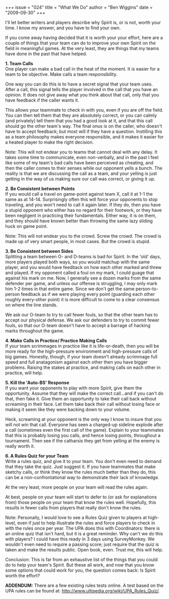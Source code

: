 +++
issue = "024"
title = "What We Do"
author = "Ben Wiggins"
date = "2009-09-30"
+++

I'll let better writers and players describe why Spirit is, or is not, worth
your time. I know my answer, and you have to find your own.  
  
If you come away having decided that it is worth your your effort, here are a
couple of things that your team can do to improve your own Spirit on the field
in meaningful games. At the very least, they are things that my teams have
done in the past that have helped.  
  
**1\. Team Calls**  
One player can make a bad call in the heat of the moment. It is easier for a
team to be objective. Make calls a team responsibility.  
  
One way you can do this is to have a secret signal that your team uses. After
a call, this signal tells the player involved in the call that you have an
opinion. It does not give away what you think about that call, only that you
have feedback if the caller wants it.  
  
This allows your teammate to check in with you, even if you are off the field.
You can then tell them that they are absolutely correct, or you can calmly
(and privately) tell them that you had a good look at it, and that this call
should go the other team's way. The final onus is on the caller, who doesn't
have to accept feedback; but most will if they have a question. Instilling
this as a team philosophy makes everyone responsible, and it makes it easier
for a heated player to make the right decision.  
  
Note: This will not endear you to teams that cannot deal with any delay. It
takes some time to communicate, even non-verbally, and in the past I feel like
some of my team's bad calls have been perceived as cheating, and then the
caller comes to their senses while our opponent yells a bunch. The reality is
that we are discussing the call as a team, and your yelling is just getting in
the way of us making sure our call was correct, or giving it up.  
  
**2\. Be Consistent between Points**  
If you would call a travel on game-point against team X, call it at 1-1 the
same as at 14-14. Surprisingly often this will force your opponents to stop
traveling, and you won't need to call it again later. If they do, then you
have a stupid opponent who either has no regard for their footwork, or they
have been negligent in practicing their fundamentals. Either way, it is on
them, and they should have known better than throwing the same lazy sliding
huck on game point.  
  
Note: This will not endear you to the crowd. Screw the crowd. The crowd is
made up of very smart people, in most cases. But the crowd is stupid.  
  
**3\. Be Consistent between Sides**  
Splitting a team between O- and D-teams is bad for Spirit. In the 'old' days,
more players played both ways, so you would matchup with the same player, and
you would have feedback on how each other marked and threw and played. If my
opponent called a foul on my mark, I could guage that against his mark on me.
Now, I generally see a dozen marks from the same defender per game, and unless
our offense is struggling, I may only mark him 1-2 times in that entire game.
Since we don't get the same person-to-person feedback as if we were playing
every point (guarding each other roughly every-other point) it is more
difficult to come to a clear consensus on where the line stands.  
  
We ask our O-team to try to call fewer fouls, so that the other team has to
accept our physical defense. We ask our defenders to try to commit fewer
fouls, so that our O-team doesn't have to accept a barrage of hacking marks
throughout the game.  
  
**4\. Make Calls in Practice/ Practice Making Calls**  
If your team scrimmages in practice like it is life-or-death, then you will be
more ready for the high-pressure environment and high-pressure calls of big
games. Honestly, though, if your team doesn't already scrimmage full speed and
full anatagonism against each other then you have bigger problems. Raising the
stakes at practice, and making calls on each other in practice, will help.  
  
**5\. Kill the 'Auto-BS' Response**  
If you want your opponents to play with more Spirit, give them the
opportunity. Assume that they will make the correct call...and if you can't do
that, then fake it. Give them an opportunity to take their call back without
screaming in their face. Let them take back their call without losing face or
making it seem like they were backing down to your volume.  
  
Heck, screaming at your opponent is the only way I know to insure that you
will not win that call. Everyone has seen a charged-up sideline explode after
a call (sometimes even the first call of the game). Explain to your teammates
that this is probably losing you calls, and hence losing points, throughout a
tournament. Then see if the catharsis they get from yelling at the enemy is
really worth it.  
  
**6\. A Rules Quiz for your Team**  
Write a rules quiz, and give it to your team. You don't even need to demand
that they take the quiz. Just suggest it. If you have teammates that make
sketchy calls, or think they know the rules much better than they do, this can
be a non-confrontational way to demonstrate their lack of knowledge.  
  
At the very least, more people on your team will read the rules again.  
  
At best, people on your team will start to defer to (or ask for explanations
from) those people on your team that know the rules well. Hopefully, this
results in fewer calls from players that really don't know the rules.  
  
Note: Personally, I would love to see a Rules Quiz given to players at high-
level, even if just to help illustrate the rules and force players to check in
with the rules once per year. The UPA does this with Coordinators: there is an
online quiz that isn't hard, but it is a great reminder. Why can't we do this
with players? I could have this ready in 3 days using SurveyMonkey. We
wouldn't even need to require a passing score; just require that the quiz is
taken and make the results public. Open book, even. Trust me, this will help.  
  
Conclusion: This is far from an exhaustive list of the things that you could
do to help your team's Spirit. But these all work, and now that you know some
options that could work for you, the question comes back: Is Spirit worth the
effort?  
  
**ADDENDUM:** There are a few existing rules tests online. A test based on the
UPA rules can be found at: <http://www.ultipedia.org/wiki/UPA_Rules_Quiz/>.
